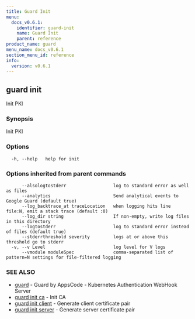 ```yaml
---
title: Guard Init
menu:
  docs_v0.6.1:
    identifier: guard-init
    name: Guard Init
    parent: reference
product_name: guard
menu_name: docs_v0.6.1
section_menu_id: reference
info:
  version: v0.6.1
---
```


## guard init

Init PKI

### Synopsis

Init PKI

### Options

```
  -h, --help   help for init
```

### Options inherited from parent commands

```
      --alsologtostderr                  log to standard error as well as files
      --analytics                        Send analytical events to Google Guard (default true)
      --log_backtrace_at traceLocation   when logging hits line file:N, emit a stack trace (default :0)
      --log_dir string                   If non-empty, write log files in this directory
      --logtostderr                      log to standard error instead of files (default true)
      --stderrthreshold severity         logs at or above this threshold go to stderr
  -v, --v Level                          log level for V logs
      --vmodule moduleSpec               comma-separated list of pattern=N settings for file-filtered logging
```

### SEE ALSO

* [guard](/docs/v0.6.1/reference/guard)	 - Guard by AppsCode - Kubernetes Authentication WebHook Server
* [guard init ca](/docs/v0.6.1/reference/guard_init_ca)	 - Init CA
* [guard init client](/docs/v0.6.1/reference/guard_init_client)	 - Generate client certificate pair
* [guard init server](/docs/v0.6.1/reference/guard_init_server)	 - Generate server certificate pair

